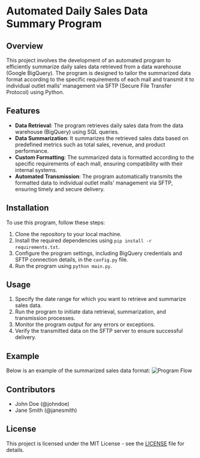# Automated Daily Sales Data Summary Program

## Overview
This project involves the development of an automated program to efficiently summarize daily sales data retrieved from a data warehouse (Google BigQuery). The program is designed to tailor the summarized data format according to the specific requirements of each mall and transmit it to individual outlet malls' management via SFTP (Secure File Transfer Protocol) using Python.

## Features
- **Data Retrieval**: The program retrieves daily sales data from the data warehouse (BigQuery) using SQL queries.
- **Data Summarization**: It summarizes the retrieved sales data based on predefined metrics such as total sales, revenue, and product performance.
- **Custom Formatting**: The summarized data is formatted according to the specific requirements of each mall, ensuring compatibility with their internal systems.
- **Automated Transmission**: The program automatically transmits the formatted data to individual outlet malls' management via SFTP, ensuring timely and secure delivery.

## Installation
To use this program, follow these steps:
1. Clone the repository to your local machine.
2. Install the required dependencies using `pip install -r requirements.txt`.
3. Configure the program settings, including BigQuery credentials and SFTP connection details, in the `config.py` file.
4. Run the program using `python main.py`.

## Usage
1. Specify the date range for which you want to retrieve and summarize sales data.
2. Run the program to initiate data retrieval, summarization, and transmission processes.
3. Monitor the program output for any errors or exceptions.
4. Verify the transmitted data on the SFTP server to ensure successful delivery.

## Example
Below is an example of the summarized sales data format:
![Program Flow](Azeemshah99/Sales_Mall_Submission/Program_Flow.png)

## Contributors
- John Doe (@johndoe)
- Jane Smith (@janesmith)

## License
This project is licensed under the MIT License - see the [LICENSE](LICENSE) file for details.
